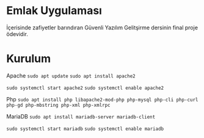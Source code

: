 # Emlak Uygulaması

İçerisinde zafiyetler barındıran Güvenli Yazılım Gelitşirme dersinin final proje ödevidir.

# Kurulum

Apache
`sudo apt update`
`sudo apt install apache2`

`sudo systemctl start apache2`
`sudo systemctl enable apache2`

Php
`sudo apt install php libapache2-mod-php php-mysql php-cli php-curl php-gd php-mbstring php-xml php-xmlrpc`

MariaDB
`sudo apt install mariadb-server mariadb-client`

`sudo systemctl start mariadb`
`sudo systemctl enable mariadb`